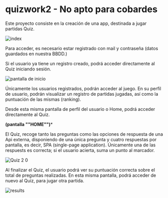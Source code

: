 # quizwork2 - No apto para cobardes 

Este proyecto consiste en la creación de una app, destinada a jugar partidas Quiz.

![index](https://user-images.githubusercontent.com/107259913/180888336-1e33df33-a650-43bd-8a37-11591453c636.png)


Para acceder, es necesario estar registrado con mail y contraseña (datos guardados en nuestra BBDD.)

Si el usuario ya tiene un registro creado, podrá acceder directamente al Quiz iniciando sesión.

![pantalla de inicio](https://user-images.githubusercontent.com/107259913/180888553-b7e808df-1b83-435f-a28c-4bac5ccc23a7.png)


Únicamente los usuarios registrados, podrán acceder al juego. En su perfil de usuario, podrán visualizar un registro de partidas jugadas, así como la puntuación de las mismas (ranking).

Desde esta misma pantalla de perfil del usuario o Home, podrá acceder directamente al Quiz.

******(pantalla ""HOME"")*******


El Quiz, recoge tanto las preguntas como las opciones de respuesta de una Api externa, disponiendo de una única pregunta y cuatro respuestas por pantalla, es decir, SPA (single-page application). Únicamente una de las respuests es correcta; si el usuario acierta, suma un punto al marcador.

![Quiz 2 0](https://user-images.githubusercontent.com/107259913/180888198-05ab75e4-528a-439d-a33b-f572f837dba6.png)

Al finalizar el Quiz, el usuario podrá ver su puntuación correcta sobre el total de preguntas realizadas. En esta misma pantalla, podrá acceder de nuevo al Quiz, para jugar otra partida.

![results](https://user-images.githubusercontent.com/107259913/180888302-a6a785e3-da87-4d50-bfd5-0006d56402b7.png)


